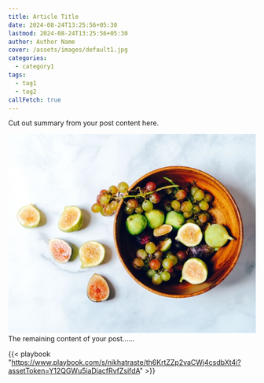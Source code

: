 ```yaml
---
title: Article Title
date: 2024-08-24T13:25:56+05:30
lastmod: 2024-08-24T13:25:56+05:30
author: Author Name
cover: /assets/images/default1.jpg
categories:
  - category1
tags:
  - tag1
  - tag2
callFetch: true
---
```


Cut out summary from your post content here.

<!--more-->
![Main Image](/assets/images/default1.jpg "Main Image Title")
The remaining content of your post......

{{< playbook "https://www.playbook.com/s/nikhatraste/th6KrtZZp2vaCWj4csdbXt4i?assetToken=Y12QGWu5iaDiacfRvfZsifdA" >}}
